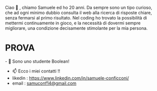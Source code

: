 Ciao 👋 , chiamo Samuele ed ho 20 anni. Da sempre sono un tipo curioso, che ad ogni minimo dubbio consulta il web alla ricerca di risposte chiare, senza fermarsi al primo risultato. Nel coding ho trovato la possibilità di mettermi continuamente in gioco, e la necessità di dovermi sempre migliorare, una condizione decisamente stimolante per la mia persona.
<h1>PROVA</h1>
- 🔭 Sono uno studente Boolean!

- 📫 Ecco i miei contatti !!
 - likedin : https://www.linkedin.com/in/samuele-conficconi/
 - email : samuconf14@gmail.com

